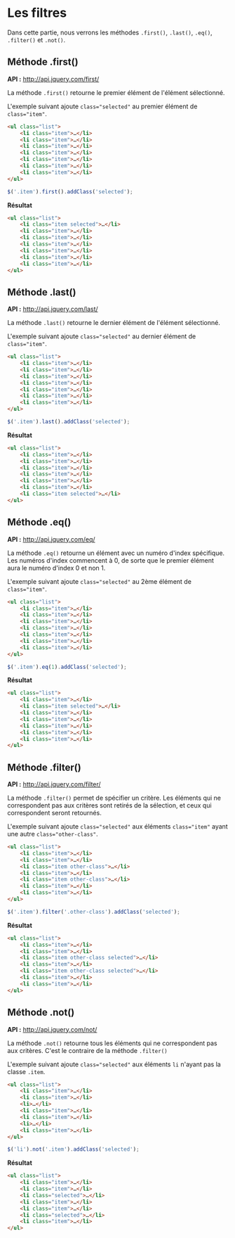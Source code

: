 # Les filtres

Dans cette partie, nous verrons les méthodes `.first()`, `.last()`, `.eq()`, `.filter()` et  `.not()`.

## Méthode .first()

**API :** http://api.jquery.com/first/

La méthode `.first()` retourne le premier élément de l'élément sélectionné.

L'exemple suivant ajoute `class="selected"` au premier élément de `class="item"`.

```html
<ul class="list">
    <li class="item">…</li>
	<li class="item">…</li>
	<li class="item">…</li>
	<li class="item">…</li>
	<li class="item">…</li>
	<li class="item">…</li>
	<li class="item">…</li>
</ul>
```

```js
$('.item').first().addClass('selected');
```

**Résultat**

```html
<ul class="list">
    <li class="item selected">…</li>
	<li class="item">…</li>
	<li class="item">…</li>
	<li class="item">…</li>
	<li class="item">…</li>
	<li class="item">…</li>
	<li class="item">…</li>
</ul>
```

## Méthode .last()

**API :** http://api.jquery.com/last/

La méthode `.last()` retourne le dernier élément de l'élément sélectionné.

L'exemple suivant ajoute `class="selected"` au dernier élément de `class="item"`.


```html
<ul class="list">
	<li class="item">…</li>
	<li class="item">…</li>
	<li class="item">…</li>
	<li class="item">…</li>
	<li class="item">…</li>
	<li class="item">…</li>
	<li class="item">…</li>
</ul>
```

```js
$('.item').last().addClass('selected');
```

**Résultat**

```html
<ul class="list">
	<li class="item">…</li>
	<li class="item">…</li>
	<li class="item">…</li>
	<li class="item">…</li>
	<li class="item">…</li>
	<li class="item">…</li>
	<li class="item selected">…</li>
</ul>
```

## Méthode .eq()

**API :** http://api.jquery.com/eq/

La méthode `.eq()` retourne un élément avec un numéro d'index spécifique.
Les numéros d'index commencent à 0, de sorte que le premier élément aura le numéro d'index 0 et non 1.

L'exemple suivant ajoute `class="selected"` au 2ème élément de `class="item"`.

```html
<ul class="list">
	<li class="item">…</li>
	<li class="item">…</li>
	<li class="item">…</li>
	<li class="item">…</li>
	<li class="item">…</li>
	<li class="item">…</li>
	<li class="item">…</li>
</ul>
```

```js
$('.item').eq(1).addClass('selected');
```

**Résultat**

```html
<ul class="list">
	<li class="item">…</li>
	<li class="item selected">…</li>
	<li class="item">…</li>
	<li class="item">…</li>
	<li class="item">…</li>
	<li class="item">…</li>
	<li class="item">…</li>
</ul>
```

## Méthode .filter()

**API :** http://api.jquery.com/filter/

La méthode `.filter()` permet de spécifier un critère. Les éléments qui ne correspondent pas aux critères sont retirés de la sélection, et ceux qui correspondent seront retournés.

L'exemple suivant ajoute `class="selected"` aux éléments `class="item"` ayant une autre `class="other-class"`.

```html
<ul class="list">
	<li class="item">…</li>
	<li class="item">…</li>
	<li class="item other-class">…</li>
	<li class="item">…</li>
	<li class="item other-class">…</li>
	<li class="item">…</li>
	<li class="item">…</li>
</ul>
```

```js
$('.item').filter('.other-class').addClass('selected');
```

**Résultat**

```html
<ul class="list">
	<li class="item">…</li>
	<li class="item">…</li>
	<li class="item other-class selected">…</li>
	<li class="item">…</li>
	<li class="item other-class selected">…</li>
	<li class="item">…</li>
	<li class="item">…</li>
</ul>
```

## Méthode .not()

**API :** http://api.jquery.com/not/

La méthode `.not()` retourne tous les éléments qui ne correspondent pas aux critères.
C'est le contraire de la méthode `.filter()`

L'exemple suivant ajoute `class="selected"` aux éléments `li` n'ayant pas la  classe `.item`.

```html
<ul class="list">
	<li class="item">…</li>
	<li class="item">…</li>
	<li>…</li>
	<li class="item">…</li>
	<li class="item">…</li>
	<li>…</li>
	<li class="item">…</li>
</ul>
```

```js
$('li').not('.item').addClass('selected');
```

**Résultat**

```html
<ul class="list">
	<li class="item">…</li>
	<li class="item">…</li>
	<li class="selected">…</li>
	<li class="item">…</li>
	<li class="item">…</li>
	<li class="selected">…</li>
	<li class="item">…</li>
</ul>
```

